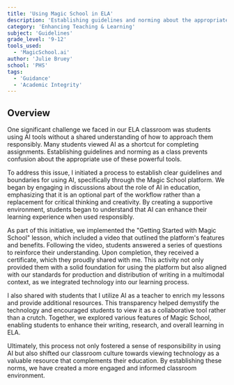 ```yaml
---
title: 'Using Magic School in ELA'
description: 'Establishing guidelines and norming about the appropriate use of these powerful tools.'
category: 'Enhancing Teaching & Learning'
subject: 'Guidelines'
grade_level: '9-12'
tools_used:
  - 'MagicSchool.ai'
author: 'Julie Bruey'
school: 'PHS'
tags:
  - 'Guidance'
  - 'Academic Integrity'
---
```


## Overview

One significant challenge we faced in our ELA classroom was students using AI tools without a shared understanding of how to approach them responsibly. Many students viewed AI as a shortcut for completing assignments. Establishing guidelines and norming as a class prevents confusion about the appropriate use of these powerful tools.

To address this issue, I initiated a process to establish clear guidelines and boundaries for using AI, specifically through the Magic School platform. We began by engaging in discussions about the role of AI in education, emphasizing that it is an optional part of the workflow rather than a replacement for critical thinking and creativity. By creating a supportive environment, students began to understand that AI can enhance their learning experience when used responsibly.

As part of this initiative, we implemented the "Getting Started with Magic School" lesson, which included a video that outlined the platform's features and benefits. Following the video, students answered a series of questions to reinforce their understanding. Upon completion, they received a certificate, which they proudly shared with me. This activity not only provided them with a solid foundation for using the platform but also aligned with our standards for production and distribution of writing in a multimodal context, as we integrated technology into our learning process.

I also shared with students that I utilize AI as a teacher to enrich my lessons and provide additional resources. This transparency helped demystify the technology and encouraged students to view it as a collaborative tool rather than a crutch. Together, we explored various features of Magic School, enabling students to enhance their writing, research, and overall learning in ELA.

Ultimately, this process not only fostered a sense of responsibility in using AI but also shifted our classroom culture towards viewing technology as a valuable resource that complements their education. By establishing these norms, we have created a more engaged and informed classroom environment.
